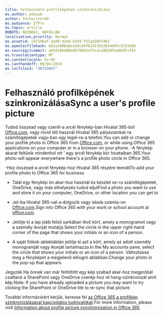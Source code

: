 ```yaml
---
title: Felhasználó profilképének szinkronizálása
ms.author: pebaum
author: Techwriter40
ms.audience: ITPro
ms.topic: article
ROBOTS: NOINDEX, NOFOLLOW
localization_priority: Normal
ms.assetid: cd7196af-3ed9-42e6-b594-f51ad265fd63
ms.openlocfilehash: 6d2a3d08a6ee20cd4f62457b5365449fc5781606
ms.sourcegitcommit: a65d196d00adb70045af5caca9828fe44b951f61
ms.translationtype: MT
ms.contentlocale: hu-HU
ms.lasthandoff: 09/04/2019
ms.locfileid: "36753847"
---
```

# <a name="sync-a-users-profile-picture"></a><span data-ttu-id="f4220-102">Felhasználó profilképének szinkronizálása</span><span class="sxs-lookup"><span data-stu-id="f4220-102">Sync a user's profile picture</span></span>

<span data-ttu-id="f4220-103">Tudod összead vagy cserél-a arcél fénykép-ban Hivatal 365-ból [Office.com](http://www.office.com), vagy rövid idő használ Hivatal 365 pályázatokat-ra számítógépetek vagy-ban egy legel-ra-a telefon.</span><span class="sxs-lookup"><span data-stu-id="f4220-103">You can add or change your profile photo in Office 365 from [Office.com](http://www.office.com), or while using Office 365 applications on your computer or in a browser on your phone.</span></span> <span data-ttu-id="f4220-104">-A fénykép akarat feltűnik mindenhol ott ' egy arcél fénykép kör hivatalban 365.</span><span class="sxs-lookup"><span data-stu-id="f4220-104">Your photo will appear everywhere there's a profile photo circle in Office 365.</span></span>

<span data-ttu-id="f4220-105">-Hoz összead-a arcél fénykép-hoz Hivatal 365 részére teendő</span><span class="sxs-lookup"><span data-stu-id="f4220-105">To add your profile photo to Office 365 for business</span></span>

- <span data-ttu-id="f4220-106">Talál egy fénykép ön akar-hoz használ és készlet ez-ra számítógépetek, OneDrive, vagy más elhelyezés tudod eljut</span><span class="sxs-lookup"><span data-stu-id="f4220-106">Find a photo you want to use and store it on your computer, OneDrive, or other location you can get to</span></span>

- <span data-ttu-id="f4220-107">Jel-ba Hivatal 365-val-a dolgozik vagy iskola számla-on [Office.com](http://www.office.com).</span><span class="sxs-lookup"><span data-stu-id="f4220-107">Sign into Office 365 with your work or school account at [office.com](http://www.office.com).</span></span>

- <span data-ttu-id="f4220-108">Jelölje ki a lap jobb felső sarkában lévő kört, amely a monogramot vagy a személy ikonját mutatja.</span><span class="sxs-lookup"><span data-stu-id="f4220-108">Select the circle in the upper right-hand corner of the page that shows your initials or an icon of a person.</span></span>

- <span data-ttu-id="f4220-109">A saját fiókok ablaktáblán jelölje ki azt a kört, amely az adott személy monogramját vagy ikonját tartalmazza.</span><span class="sxs-lookup"><span data-stu-id="f4220-109">In the My accounts pane, select the circle that shows your initials or an icon of a person.</span></span> <span data-ttu-id="f4220-110">Változtassa meg a fényképet a megjelenő előugró ablakban.</span><span class="sxs-lookup"><span data-stu-id="f4220-110">Change your photo in the pop-up that appears.</span></span>

<span data-ttu-id="f4220-111">Jegyzék Ha önnek van már feltöltött egy kép szabad akar-hoz megpróbál csattanó a SharePoint vagy OneDrive cserép-hoz ré hang-szinkronizál amit kép.</span><span class="sxs-lookup"><span data-stu-id="f4220-111">Note: If you have already uploaded a picture you may want to try clicking the SharePoint or OneDrive tile to re-sync that picture.</span></span>

<span data-ttu-id="f4220-112">További információért kérjük, keresse fel [az Office 365 a profilkép szinkronizálásával kapcsolatos tudnivalókat](https://support.office.com/article/information-about-profile-picture-synchronization-in-office-365-20594d76-d054-4af4-a660-401133e3d48a).</span><span class="sxs-lookup"><span data-stu-id="f4220-112">For more information, please visit [Information about profile picture synchronization in Office 365](https://support.office.com/article/information-about-profile-picture-synchronization-in-office-365-20594d76-d054-4af4-a660-401133e3d48a).</span></span>
